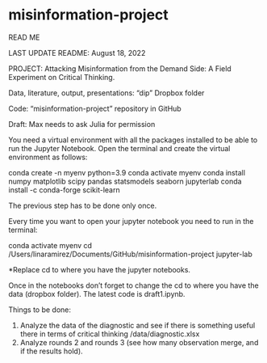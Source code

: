 # misinformation-project
READ ME

LAST UPDATE README: August 18, 2022

PROJECT: Attacking Misinformation from the Demand Side: A Field Experiment on Critical Thinking. 


Data, literature, output, presentations: “dip” Dropbox folder 

Code: “misinformation-project” repository in GitHub

Draft: Max needs to ask Julia for permission 


You need a virtual environment with all the packages installed to be able to run the Jupyter Notebook. Open the terminal and create the virtual environment as follows: 

conda create -n myenv python=3.9 
conda activate myenv
conda install numpy matplotlib scipy pandas statsmodels seaborn jupyterlab
conda install -c conda-forge scikit-learn 

The previous step has to be done only once. 

Every time you want to open your jupyter notebook  you need to run in the terminal: 

conda activate myenv
cd /Users/linaramirez/Documents/GitHub/misinformation-project
jupyter-lab

*Replace cd to where you have the jupyter notebooks. 

Once in the notebooks don’t forget to change the cd to where you have the data (dropbox folder). The latest code is draft1.ipynb. 

Things to be done: 

1. Analyze the data of the diagnostic and see if there is something useful there in terms of critical thinking /data/diagnostic.xlsx 
2. Analyze rounds 2 and rounds 3 (see how many observation merge, and if the results hold). 

